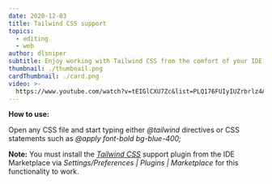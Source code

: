 ```yaml
---
date: 2020-12-03
title: Tailwind CSS support
topics:
  - editing
  - web
author: dlsniper
subtitle: Enjoy working with Tailwind CSS from the comfort of your IDE.
thumbnail: ./thumbnail.png
cardThumbnail: ./card.png
video: >-
  https://www.youtube.com/watch?v=tEIGlCXU7Zc&list=PLQ176FUIyIUZrbrlz4AY1V8VzBJKZyVlW&index=140
---
```


**How to use:**

Open any CSS file and start typing either _@tailwind_ directives or CSS statements such as _@apply font-bold bg-blue-400;_

**Note:** You must install the [_Tailwind CSS_](https://plugins.jetbrains.com/plugin/15321-tailwind-css) support plugin from the IDE Marketplace via _Settings/Preferences | Plugins | Marketplace_ for this functionality to work.
